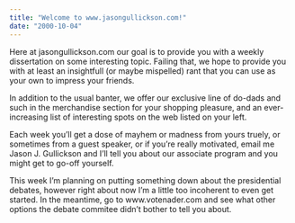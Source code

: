 ```yaml
---
title: "Welcome to www.jasongullickson.com!"
date: "2000-10-04"
---
```


<div class="content">
<p>Here at jasongullickson.com our goal is to provide you with a weekly
dissertation on some interesting topic. Failing that, we hope to provide you
with at least an insightfull (or maybe mispelled) rant that you can use as
your own to impress your friends.</p>
<p>In addition to the usual banter, we offer our exclusive line of do-dads and
such in the merchandise section for your shopping pleasure, and an ever-
increasing list of interesting spots on the web listed on your left.</p>
<p>Each week you’ll get a dose of mayhem or madness from yours truely, or
sometimes from a guest speaker, or if you’re really motivated, email me Jason
J. Gullickson and I’ll tell you about our associate program and you might get
to go-off yourself.</p>
<p>This week I’m planning on putting something down about the presidential
debates, however right about now I’m a little too incoherent to even get
started. In the meantime, go to www.votenader.com and see what other options
the debate commitee didn’t bother to tell you about.</p>
</div>
